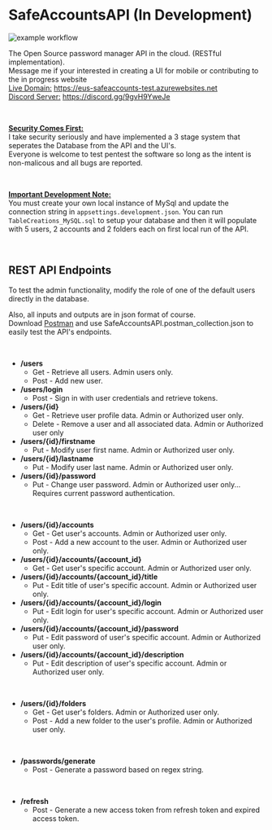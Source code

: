 # SafeAccountsAPI (In Development)
![example workflow](https://github.com/nickpavini/safeaccountsapi/actions/workflows/master_eus-safeaccounts-test.yml/badge.svg) <br />

The Open Source password manager API in the cloud. (RESTful implementation).<br />
Message me if your interested in creating a UI for mobile or contributing to the in progress website <br />
<ins>Live Domain:</ins> https://eus-safeaccounts-test.azurewebsites.net <br/>
<ins>Discord Server:</ins> https://discord.gg/9gvH9YweJe

&nbsp;

<ins>**Security Comes First:**</ins> <br/>
I take security seriously and have implemented a 3 stage system that seperates the Database from the API and the UI's.<br/>
Everyone is welcome to test pentest the software so long as the intent is non-malicous and all bugs are reported.

&nbsp;

<ins>**Important Development Note:**</ins> <br/>
You must create your own local instance of MySql and update the connection string in `appsettings.development.json`. You can run `TableCreations_MySQL.sql` to setup your database and then it will populate with 5 users, 2 accounts and 2 folders each on first local run of the API.

&nbsp;

## REST API Endpoints

To test the admin functionality, modify the role of one of the default users directly in the database.

Also, all inputs and outputs are in json format of course. <br />
Download [Postman](https://www.postman.com/downloads/) and use SafeAccountsAPI.postman_collection.json to easily test the API's endpoints.

&nbsp;

* **/users**
  * Get - Retrieve all users. Admin users only.
  * Post - Add new user.
* **/users/login**
  * Post - Sign in with user credentials and retrieve tokens.
* **/users/{id}**
  * Get - Retrieve user profile data. Admin or Authorized user only.
  * Delete - Remove a user and all associated data. Admin or Authorized user only
* **/users/{id}/firstname**
  * Put - Modify user first name. Admin or Authorized user only.
* **/users/{id}/lastname**
  * Put - Modify user last name. Admin or Authorized user only.
* **/users/{id}/password**
  * Put - Change user password. Admin or Authorized user only... Requires current password authentication.

&nbsp;

* **/users/{id}/accounts**
  * Get - Get user's accounts. Admin or Authorized user only.
  * Post - Add a new account to the user. Admin or Authorized user only.
* **/users/{id}/accounts/{account_id}**
  * Get - Get user's specific account. Admin or Authorized user only.
* **/users/{id}/accounts/{account_id}/title**
  * Put - Edit title of user's specific account. Admin or Authorized user only.
* **/users/{id}/accounts/{account_id}/login**
  * Put - Edit login for user's specific account. Admin or Authorized user only.
* **/users/{id}/accounts/{account_id}/password**
  * Put - Edit password of user's specific account. Admin or Authorized user only.
* **/users/{id}/accounts/{account_id}/description**
  * Put - Edit description of user's specific account. Admin or Authorized user only.

&nbsp;

* **/users/{id}/folders**
  * Get - Get user's folders. Admin or Authorized user only.
  * Post - Add a new folder to the user's profile. Admin or Authorized user only.
 
&nbsp;

* **/passwords/generate**
  * Post - Generate a password based on regex string.

&nbsp;

* **/refresh**
  * Post - Generate a new access token from refresh token and expired access token.
